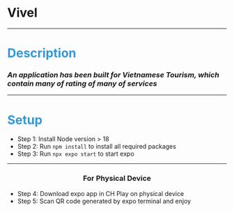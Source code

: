 # Vivel
***
## <h1 style="color: #3498db;">Description</h1>
### <i>An application has been built for Vietnamese Tourism, which contain many of rating of many of services</i> 
***
## <h1 style="color: #3498db;">Setup</h1>
* Step 1: Install Node version > 18
* Step 2: Run ```npm install``` to install all required packages
* Step 3: Run ```npx expo start``` to start expo
---
#### <h3 style="text-align: center;">For Physical Device</h3>
* Step 4: Download expo app in CH Play on physical device
* Step 5: Scan QR code generated by expo terminal and enjoy
